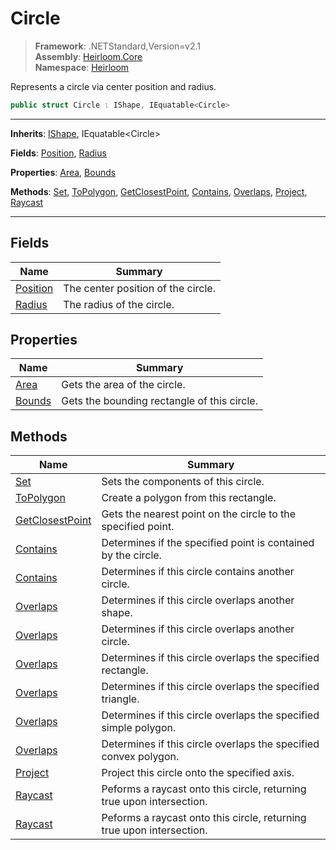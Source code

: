 # Circle

> **Framework**: .NETStandard,Version=v2.1  
> **Assembly**: [Heirloom.Core][0]  
> **Namespace**: [Heirloom][0]  

Represents a circle via center position and radius.

```cs
public struct Circle : IShape, IEquatable<Circle>
```

--------------------------------------------------------------------------------

**Inherits**: [IShape][1], IEquatable\<Circle>

**Fields**: [Position][2], [Radius][3]

**Properties**: [Area][4], [Bounds][5]

**Methods**: [Set][6], [ToPolygon][7], [GetClosestPoint][8], [Contains][9], [Overlaps][10], [Project][11], [Raycast][12]

--------------------------------------------------------------------------------

## Fields

| Name          | Summary                            |
|---------------|------------------------------------|
| [Position][2] | The center position of the circle. |
| [Radius][3]   | The radius of the circle.          |

## Properties

| Name        | Summary                                     |
|-------------|---------------------------------------------|
| [Area][4]   | Gets the area of the circle.                |
| [Bounds][5] | Gets the bounding rectangle of this circle. |

## Methods

| Name                 | Summary                                                               |
|----------------------|-----------------------------------------------------------------------|
| [Set][6]             | Sets the components of this circle.                                   |
| [ToPolygon][7]       | Create a polygon from this rectangle.                                 |
| [GetClosestPoint][8] | Gets the nearest point on the circle to the specified point.          |
| [Contains][9]        | Determines if the specified point is contained by the circle.         |
| [Contains][9]        | Determines if this circle contains another circle.                    |
| [Overlaps][10]       | Determines if this circle overlaps another shape.                     |
| [Overlaps][10]       | Determines if this circle overlaps another circle.                    |
| [Overlaps][10]       | Determines if this circle overlaps the specified rectangle.           |
| [Overlaps][10]       | Determines if this circle overlaps the specified triangle.            |
| [Overlaps][10]       | Determines if this circle overlaps the specified simple polygon.      |
| [Overlaps][10]       | Determines if this circle overlaps the specified convex polygon.      |
| [Project][11]        | Project this circle onto the specified axis.                          |
| [Raycast][12]        | Peforms a raycast onto this circle, returning true upon intersection. |
| [Raycast][12]        | Peforms a raycast onto this circle, returning true upon intersection. |

[0]: ..\Heirloom.Core.md
[1]: Heirloom.IShape.md
[2]: Heirloom.Circle.Position.md
[3]: Heirloom.Circle.Radius.md
[4]: Heirloom.Circle.Area.md
[5]: Heirloom.Circle.Bounds.md
[6]: Heirloom.Circle.Set.md
[7]: Heirloom.Circle.ToPolygon.md
[8]: Heirloom.Circle.GetClosestPoint.md
[9]: Heirloom.Circle.Contains.md
[10]: Heirloom.Circle.Overlaps.md
[11]: Heirloom.Circle.Project.md
[12]: Heirloom.Circle.Raycast.md
